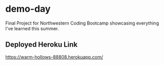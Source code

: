 # demo-day
Final Project for Northwestern Coding Bootcamp showcasing everything I've learned this summer.
## Deployed Heroku Link
https://warm-hollows-88808.herokuapp.com/
